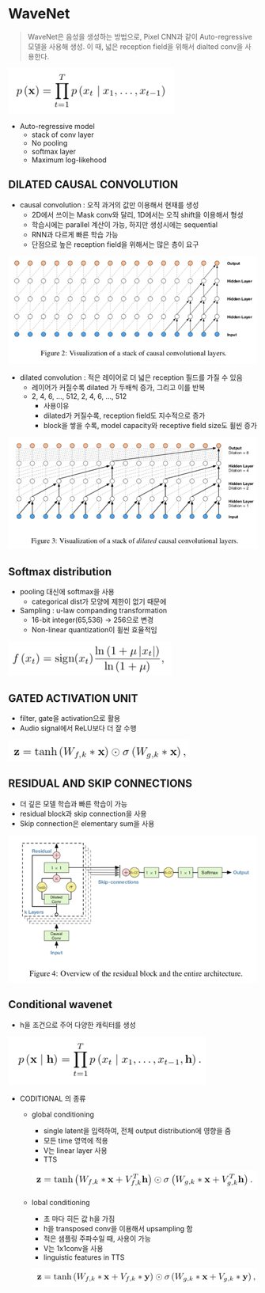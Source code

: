 # WaveNet

> WaveNet은 음성을 생성하는 방법으로, Pixel CNN과 같이 Auto-regressive 모델을 사용해 생성. 이 때, 넓은 reception field을 위해서 dialted conv을 사용한다.



![](../../images/wavenet_0.png)

- Auto-regressive model
  - stack of conv layer
  - No pooling
  - softmax layer
  - Maximum log-likehood



## DILATED CAUSAL CONVOLUTION

- causal convolution : 오직 과거의 값만 이용해서 현재를 생성
  - 2D에서 쓰이는 Mask conv와 달리, 1D에서는 오직 shift을 이용해서 형성
  - 학습시에는 parallel 계산이 가능, 하지만 생성시에는 sequential 
  - RNN과 다르게 빠른 학습 가능
  - 단점으로 높은 reception field을 위해서는 많은 층이 요구

![](../../images/wavenet_1.png)



- dilated convolution : 적은 레이어로 더 넓은 reception 필드를 가질 수 있음
  - 레이어가 커질수록 dilated 가 두배씩 증가, 그리고 이를 반복
  - 2, 4, 6, ..., 512, 2, 4, 6, ..., 512
    - 사용이유 
    - dilated가 커질수록, reception field도 지수적으로 증가
    - block을 쌓을 수록, model capacity와 receptive field size도 휠씬 증가

![](../../images/wavenet_2.png)



## Softmax distribution

- pooling 대신에 softmax을 사용
  - categorical dist가 모양에 제한이 없기 때문에
- Sampling : u-law companding transformation 
  - 16-bit integer(65,536) -> 256으로 변경
  - Non-linear quantization이 휠씬 효율적임

![](../../images/wavenet_3.png)



## GATED ACTIVATION UNIT

- filter, gate을 activation으로 활용
- Audio signal에서 ReLU보다 더 잘 수행

![](../../images/wavenet_4.png)



## RESIDUAL AND SKIP CONNECTIONS

- 더 깊은 모델 학습과 빠른 학습이 가능
- residual block과 skip connection을 사용
- Skip connection은 elementary sum을 사용

![](../../images/wavenet_5.png)





## Conditional wavenet

- h을 조건으로 주어 다양한 캐릭터를 생성

![](../../images/wavenet_7.png)



- CODITIONAL 의 종류

  - global conditioning 

    - single latent을 입력하여, 전체 output distribution에 영향을 줌
    - 모든 time 영역에 적용
    - V는 linear layer 사용
    - TTS

    ![](../../images/wavenet_8.png)

  - lobal conditioning

    - 초 마다 히든 값 h을 가짐
    - h을 transposed conv을 이용해서 upsampling 함
    - 적은 샘플링 주파수일 때, 사용이 가능
    - V는 1x1conv을 사용
    - linguistic features in TTS

    ![](../../images/wavenet_9.png)